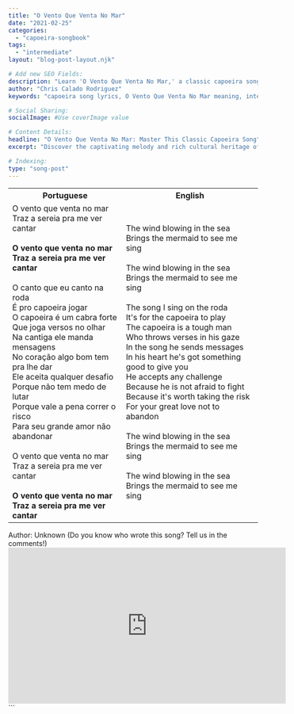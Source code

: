 ```yaml
---
title: "O Vento Que Venta No Mar"
date: "2021-02-25"
categories:
  - "capoeira-songbook"
tags:
  - "intermediate"
layout: "blog-post-layout.njk"

# Add new SEO Fields:
description: "Learn 'O Vento Que Venta No Mar,' a classic capoeira song. Explore lyrics, meaning, & cultural significance. Master this intermediate level song!"
author: "Chris Calado Rodriguez"
keywords: "capoeira song lyrics, O Vento Que Venta No Mar meaning, intermediate capoeira song tutorial, capoeira songbook online, learn capoeira music, traditional capoeira songs, capoeira song for roda, capoiera music history"

# Social Sharing:
socialImage: #Use coverImage value

# Content Details:
headline: "O Vento Que Venta No Mar: Master This Classic Capoeira Song"
excerpt: "Discover the captivating melody and rich cultural heritage of 'O Vento Que Venta No Mar,' a quintessential capoeira song that resonates with both beginners and experienced practitioners."

# Indexing:
type: "song-post"
---
```



<table class="capoeira-table">
    <tr class="header-row">
        <th>Portuguese</th>
        <th>English</th>
    </tr>
    <tr>
        <td>O vento que venta no mar<br>
Traz a sereia pra me ver cantar<br><br>
<b>O vento que venta no mar<br>
Traz a sereia pra me ver cantar</b><br><br>
O canto que eu canto na roda<br>
É pro capoeira jogar<br>
O capoeira é um cabra forte<br>
Que joga versos no olhar<br>
Na cantiga ele manda mensagens<br>
No coração algo bom tem pra lhe dar<br>
Ele aceita qualquer desafio<br>
Porque não tem medo de lutar<br>
Porque vale a pena correr o risco<br>
Para seu grande amor não abandonar<br><br>
O vento que venta no mar<br>
Traz a sereia pra me ver cantar<br><br>
<b>O vento que venta no mar<br>
Traz a sereia pra me ver cantar</b>
</td>
        <td>The wind blowing in the sea<br>
Brings the mermaid to see me sing<br><br>
The wind blowing in the sea<br>
Brings the mermaid to see me sing<br><br>
The song I sing on the roda<br>
It's for the capoeira to play<br>
The capoeira is a tough man<br>
Who throws verses in his gaze<br>
In the song he sends messages<br>
In his heart he's got something good to give you<br>
He accepts any challenge<br>
Because he is not afraid to fight<br>
Because it's worth taking the risk<br>
For your great love not to abandon<br><br>
The wind blowing in the sea<br>
Brings the mermaid to see me sing<br><br>
The wind blowing in the sea<br>
Brings the mermaid to see me sing
</td>
    </tr>
</table>

<figcaption>
Author: Unknown (Do you know who wrote this song? Tell us in the comments!)
</figcaption>

<iframe width="560" height="315" src="https://www.youtube.com/embed/gvi4PCmiWoc" title="YouTube video player" frameborder="0" allow="accelerometer; autoplay; clipboard-write; encrypted-media; gyroscope; picture-in-picture" allowfullscreen></iframe>
```